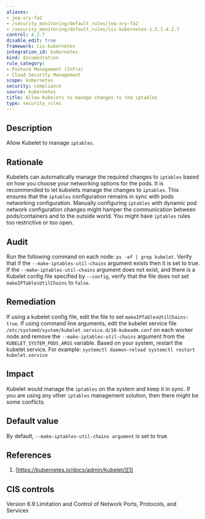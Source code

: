 ```yaml
---
aliases:
- jeq-xry-fa2
- /security_monitoring/default_rules/jeq-xry-fa2
- /security_monitoring/default_rules/cis-kubernetes-1.5.1-4.2.7
control: 4.2.7
disable_edit: true
framework: cis-kubernetes
integration_id: kubernetes
kind: documentation
rule_category:
- Posture Management (Infra)
- Cloud Security Management
scope: kubernetes
security: compliance
source: kubernetes
title: Allow Kubelets to manage changes to the iptables
type: security_rules
---
```


## Description

Allow Kubelet to manage `iptables`.

## Rationale

Kubelets can automatically manage the required changes to `iptables` based on how you choose your networking options for the pods. It is recommended to let kubelets manage the changes to `iptables`. This ensures that the `iptables` configuration remains in sync with pods networking configuration. Manually configuring `iptables` with dynamic pod network configuration changes might hamper the communication between pods/containers and to the outside world. You might have `iptables` rules too restrictive or too open.

## Audit

Run the following command on each node: `ps -ef | grep kubelet`. Verify that if the `--make-iptables-util-chains` argument exists then it is set to true. If the `--make-iptables-util-chains` argument does not exist, and there is a Kubelet config file specified by `--config`, verify that the file does not set `makeIPTablesUtilChains` to `false`.

## Remediation

If using a kubelet config file, edit the file to set `makeIPTablesUtilChains: true`. If using command line arguments, edit the kubelet service file `/etc/systemd/system/kubelet.service.d/10-kubeadm.conf` on each worker node and remove the `--make-iptables-util-chains` argument from the `KUBELET_SYSTEM_PODS_ARGS` variable. Based on your system, restart the kubelet service. For example: `systemctl daemon-reload systemctl restart kubelet.service`

## Impact

Kubelet would manage the `iptables` on the system and keep it in sync. If you are using any other `iptables` management solution, then there might be some conflicts.

## Default value

By default, `--make-iptables-util-chains argument` is set to true.

## References

1. [https://kubernetes.io/docs/admin/kubelet/][1]

## CIS controls

Version 6.9 Limitation and Control of Network Ports, Protocols, and Services

[1]: https://kubernetes.io/docs/admin/kubelet/
